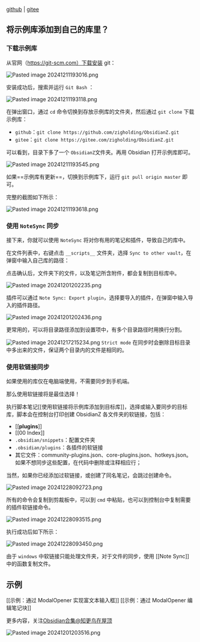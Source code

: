 
[github](https://github.com/zigholding/ObsidianZ) | [gitee](https://gitee.com/zigholding/ObsidianZ.git)

## 将示例库添加到自己的库里？

### 下载示例库

从官网（https://git-scm.com）下载安装 git：

![Pasted image 20241211193016.png](./__plugins__/_attachments_/Pasted%20image%2020241211193016.png)

安装成功后，搜索并运行 `Git Bash` ：

![Pasted image 20241211193118.png](./__plugins__/_attachments_/Pasted%20image%2020241211193118.png)

在弹出窗口，通过 `cd` 命令切换到存放示例库的文件夹，然后通过 `git clone` 下载示例库：
- `github`：`git clone https://github.com/zigholding/ObsidianZ.git`
- `gitee`：`git clone https://gitee.com/zigholding/ObsidianZ.git`

可以看到，目录下多了一个 `ObsidianZ`文件夹。再用 Obsidian 打开示例库即可。

![Pasted image 20241211193545.png](./__plugins__/_attachments_/Pasted%20image%2020241211193545.png)

如果==示例库有更新==，切换到示例库下，运行 `git pull origin master` 即可。

完整的截图如下所示：

![Pasted image 20241211193618.png](./__plugins__/_attachments_/Pasted%20image%2020241211193618.png)

### 使用 `NoteSync` 同步

接下来，你就可以使用 `NoteSync` 将对你有用的笔记和插件，导致自己的库中。

在文件列表中，右键点击 `__scripts__` 文件夹，选择 `Sync to other vault`，在弹窗中输入自己库的路径：

点击确认后，文件夹下的文件，以及笔记所含附件，都会复制到目标库中。

![Pasted image 20241201202235.png](./__plugins__/_attachments_/Pasted%20image%2020241201202235.png)

插件可以通过 `Note Sync: Export plugin`，选择要导入的插件，在弹窗中输入导入的插件路径。

![Pasted image 20241201202436.png](./__plugins__/_attachments_/Pasted%20image%2020241201202436.png)

更常用的，可以将目录路径添加到设置项中，有多个目录路径时用换行分割。

![Pasted image 20241217215234.png](./__plugins__/_attachments_/Pasted%20image%2020241217215234.png)
`Strict mode` 在同步时会删除目标目录中多出来的文件，保证两个目录内的文件是相同的。

### 使用软链接同步

如果使用的库仅在电脑端使用，不需要同步到手机端。

那么使用软链接将是最佳选择！

执行脚本笔记[[使用软链接将示例库添加到目标库]]，选择或输入要同步的目标库，脚本会在控制台打印创建 ObsidianZ 各文件夹的软链接，包括：
- [[__plugins__]]
- [[00 Index]]
- `.obsidian/snippets`：配置文件夹
- `.obsidian/plugins`：各插件的软链接
- 其它文件：community-plugins.json、core-plugins.json、hotkeys.json。如果不想同步这些配置，在代码中删除或注释相应行；

当然，如果你已经添加过软链接，或创建了同名笔记，会跳过创建命令。

![Pasted image 20241228092723.png](./__plugins__/_attachments_/Pasted%20image%2020241228092723.png)

所有的命令会复制到剪裁板中，可以到 `cmd` 中粘贴，也可以到控制台中复制需要的插件软链接命令。

![Pasted image 20241228093515.png](./__plugins__/_attachments_/Pasted%20image%2020241228093515.png)

执行成功后如下所示：

![Pasted image 20241228093450.png](./__plugins__/_attachments_/Pasted%20image%2020241228093450.png)

由于 `windows` 中软链接只能处理文件夹，对于文件的同步，使用 [[Note Sync]] 中的函数复制文件。


## 示例

[[示例：通过 ModalOpener 实现富文本输入框]]
[[示例：通过 ModalOpener 编辑笔记块]]


更多内容，关注[Obsidian合集@知更鸟在屋顶](https://mp.weixin.qq.com/mp/appmsgalbum?__biz=MzI5MzMxMTU1OQ==&action=getalbum&album_id=3677572515146301446&scene=173&subscene=&sessionid=svr_c2c428d707b&enterid=1732711508&from_msgid=2247488384&from_itemidx=1&count=3&nolastread=1#wechat_redirect)

![Pasted image 20241201203516.png](./__plugins__/_attachments_/Pasted%20image%2020241201203516.png)